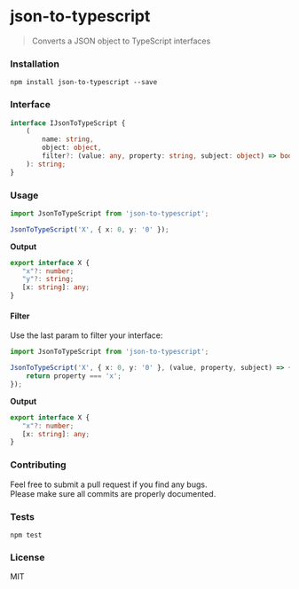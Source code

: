 # json-to-typescript

> Converts a JSON object to TypeScript interfaces

### Installation

```
npm install json-to-typescript --save
```

### Interface

```ts
interface IJsonToTypeScript {
	(
		name: string,
		object: object,
		filter?: (value: any, property: string, subject: object) => boolean
	): string;
}
```

### Usage

```ts
import JsonToTypeScript from 'json-to-typescript';

JsonToTypeScript('X', { x: 0, y: '0' });
```

**Output**

```ts
export interface X {
   "x"?: number;
   "y"?: string;
   [x: string]: any;
}
```

#### Filter

Use the last param to filter your interface:

```ts
import JsonToTypeScript from 'json-to-typescript';

JsonToTypeScript('X', { x: 0, y: '0' }, (value, property, subject) => {
	return property === 'x';
});
```

**Output**

```ts
export interface X {
   "x"?: number;
   [x: string]: any;
}
```

### Contributing

Feel free to submit a pull request if you find any bugs. <br />
Please make sure all commits are properly documented.

### Tests

```
npm test
```

### License

MIT
